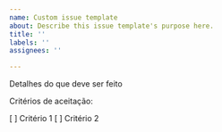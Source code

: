 ```yaml
---
name: Custom issue template
about: Describe this issue template's purpose here.
title: ''
labels: ''
assignees: ''

---
```


Detalhes do que deve ser feito

Critérios de aceitação:

[ ] Critério 1
[ ] Critério 2
